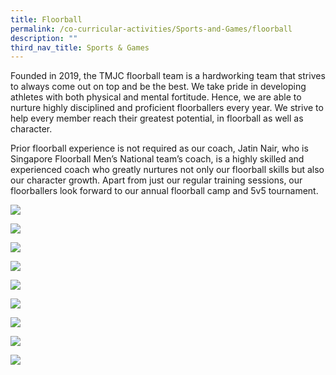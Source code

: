 ```yaml
---
title: Floorball
permalink: /co-curricular-activities/Sports-and-Games/floorball
description: ""
third_nav_title: Sports & Games
---
```

Founded in 2019, the TMJC floorball team is a hardworking team that strives to always come out on top and be the best. We take pride in developing athletes with both physical and mental fortitude. Hence, we are able to nurture highly disciplined and proficient floorballers every year. We strive to help every member reach their greatest potential, in floorball as well as character.  
  
Prior floorball experience is not required as our coach, Jatin Nair, who is Singapore Floorball Men’s National team’s coach, is a highly skilled and experienced coach who greatly nurtures not only our floorball skills but also our character growth. Apart from just our regular training sessions, our floorballers look forward to our annual floorball camp and 5v5 tournament.


![](/images/TMJC-StudentDevelopment_CCA_Floorball_01.jpeg)

![](/images/TMJC-StudentDevelopment_CCA_Floorball_02.jpeg)

![](/images/TMJC-StudentDevelopment_CCA_Floorball_03.jpeg)

![](/images/TMJC-StudentDevelopment_CCA_Floorball_04.jpeg)

![](/images/TMJC-StudentDevelopment_CCA_Floorball_01.jpeg)

![](/images/TMJC-StudentDevelopment_CCA_Floorball_05.jpeg)

![](/images/TMJC-StudentDevelopment_CCA_Floorball_06.jpeg)

![](/images/TMJC-StudentDevelopment_CCA_Floorball_07.jpeg)

![](/images/TMJC-StudentDevelopment_CCA_Floorball_08.jpeg)




